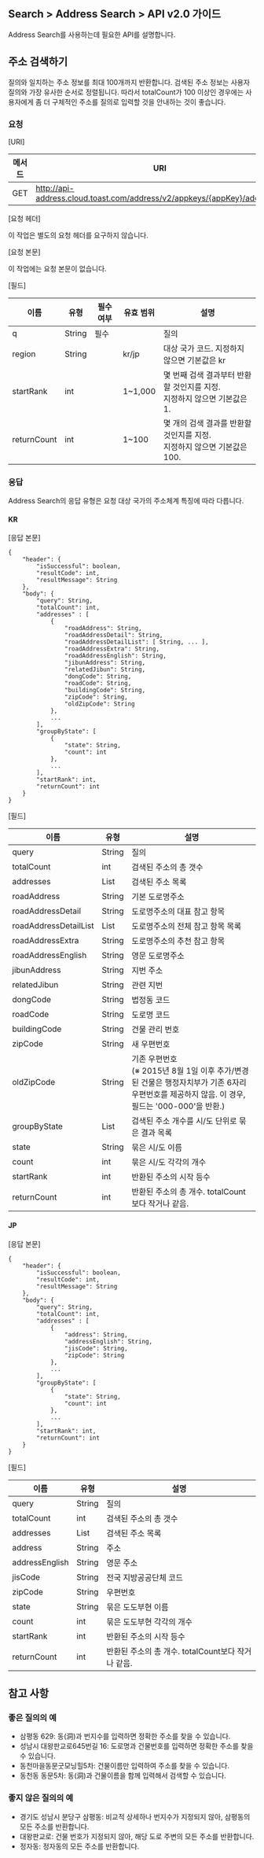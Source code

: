 ## Search > Address Search > API v2.0 가이드

Address Search를 사용하는데 필요한 API를 설명합니다.

## 주소 검색하기

질의와 일치하는 주소 정보를 최대 100개까지 반환합니다. 검색된 주소 정보는 사용자 질의와 가장 유사한 순서로 정렬됩니다. 따라서 totalCount가 100 이상인 경우에는 사용자에게 좀 더 구체적인 주소를 질의로 입력할 것을 안내하는 것이 좋습니다.

### 요청

[URI]

| 메서드 | URI |
| --- | --- |
| GET | http://api-address.cloud.toast.com/address/v2/appkeys/{appKey}/addresses |

[요청 헤더]

이 작업은 별도의 요청 헤더를 요구하지 않습니다.

[요청 본문]

이 작업에는 요청 본문이 없습니다.

[필드]

| 이름 | 유형 | 필수 여부 | 유효 범위 | 설명 |
| --- | --- | ----- | ----- | --- |
| q | String | 필수 |  | 질의 |
| region | String |  | kr/jp | 대상 국가 코드. 지정하지 않으면 기본값은 kr |
| startRank | int |  | 1~1,000 | 몇 번째 검색 결과부터 반환할 것인지를 지정.<br>지정하지 않으면 기본값은 1. |
| returnCount | int |  | 1~100 | 몇 개의 검색 결과를 반환할 것인지를 지정.<br>지정하지 않으면 기본값은 100. |

### 응답

Address Search의 응답 유형은 요청 대상 국가의 주소체계 특징에 따라 다릅니다.

#### KR

[응답 본문]

```
{
    "header": {
        "isSuccessful": boolean,
        "resultCode": int,
        "resultMessage": String
    },
    "body": {
        "query": String,
        "totalCount": int,
        "addresses" : [
            {
                "roadAddress": String,
                "roadAddressDetail": String,
                "roadAddressDetailList": [ String, ... ],
                "roadAddressExtra": String,
                "roadAddressEnglish": String,
                "jibunAddress": String,
                "relatedJibun": String,
                "dongCode": String,
                "roadCode": String,
                "buildingCode": String,
                "zipCode": String,
                "oldZipCode": String
            },
            ...
        ],
        "groupByState": [
            {
                "state": String,
                "count": int
            },
            ...
        ],
        "startRank": int,
        "returnCount": int
    }
}
```

[필드]

| 이름 | 유형 | 설명 |
| --- | --- | --- |
| query | String | 질의 |
| totalCount | int | 검색된 주소의 총 갯수 |
| addresses | List | 검색된 주소 목록 |
| roadAddress | String | 기본 도로명주소 |
| roadAddressDetail | String | 도로명주소의 대표 참고 항목 |
| roadAddressDetailList | List | 도로명주소의 전체 참고 항목 목록 |
| roadAddressExtra | String | 도로명주소의 추천 참고 항목 |
| roadAddressEnglish | String | 영문 도로명주소 |
| jibunAddress | String | 지번 주소 |
| relatedJibun | String | 관련 지번 |
| dongCode | String | 법정동 코드 |
| roadCode | String | 도로명 코드 |
| buildingCode | String | 건물 관리 번호 |
| zipCode | String | 새 우편번호 |
| oldZipCode | String | 기존 우편번호<br>(※ 2015년 8월 1일 이후 추가/변경된 건물은 행정자치부가 기존 6자리 우편번호를 제공하지 않음. 이 경우, 필드는 '000-000'을 반환.) |
| groupByState | List | 검색된 주소 개수를 시/도 단위로 묶은 결과 목록 |
| state | String | 묶은 시/도 이름 |
| count | int | 묶은 시/도 각각의 개수 |
| startRank | int | 반환된 주소의 시작 등수 |
| returnCount | int | 반환된 주소의 총 개수. totalCount보다 작거나 같음. |

#### JP

[응답 본문]

```
{
    "header": {
        "isSuccessful": boolean,
        "resultCode": int,
        "resultMessage": String
    },
    "body": {
        "query": String,
        "totalCount": int,
        "addresses" : [
            {
                "address": String,
                "addressEnglish": String,
                "jisCode": String,
                "zipCode": String
            },
            ...
        ],
        "groupByState": [
            {
                "state": String,
                "count": int
            },
            ...
        ],
        "startRank": int,
        "returnCount": int
    }
}
```

[필드]

| 이름 | 유형 | 설명 |
| --- | --- | --- |
| query | String | 질의 |
| totalCount | int | 검색된 주소의 총 갯수 |
| addresses | List | 검색된 주소 목록 |
| address | String | 주소 |
| addressEnglish | String | 영문 주소 |
| jisCode | String | 전국 지방공공단체 코드 |
| zipCode | String | 우편번호 |
| state | String | 묶은 도도부현 이름 |
| count | int | 묶은 도도부현 각각의 개수 |
| startRank | int | 반환된 주소의 시작 등수 |
| returnCount | int | 반환된 주소의 총 개수. totalCount보다 작거나 같음. |

## 참고 사항

### 좋은 질의의 예

* 삼평동 629: 동(洞)과 번지수를 입력하면 정확한 주소를 찾을 수 있습니다.
* 성남시 대왕판교로645번길 16: 도로명과 건물번호를 입력하면 정확한 주소를 찾을 수 있습니다.
* 동천마을동문굿모닝힐5차: 건물이름만 입력하여 주소를 찾을 수 있습니다.
* 동천동 동문5차: 동(洞)과 건물이름을 함께 입력해서 검색할 수 있습니다.

### 좋지 않은 질의의 예

* 경기도 성남시 분당구 삼평동: 비교적 상세하나 번지수가 지정되지 않아, 삼평동의 모든 주소를 반환합니다.
* 대왕판교로: 건물 번호가 지정되지 않아, 해당 도로 주변의 모든 주소를 반환합니다.
* 정자동: 정자동의 모든 주소를 반환합니다.
